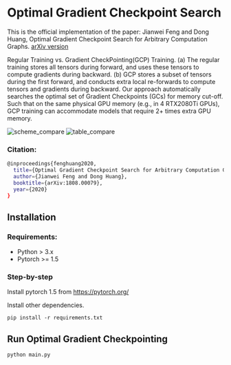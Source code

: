 # Optimal Gradient Checkpoint Search
This is the official implementation of the paper: Jianwei Feng and Dong Huang, Optimal Gradient Checkpoint Search for Arbitrary Computation Graphs. [arXiv version](https://arxiv.org/abs/1808.00079)

Regular Training vs. Gradient CheckPointing(GCP) Training. (a) The regular training stores all tensors during forward, and uses these tensors to compute gradients during backward. (b) GCP stores a subset of tensors during the first forward, and conducts extra local re-forwards to compute tensors and gradients during backward. Our approach automatically searches the optimal set of Gradient Checkpoints (GCs) for memory cut-off. Such that on the same physical GPU memory (e.g., in 4 RTX2080Ti GPUs), GCP training can accommodate models that require 2+ times extra GPU memory. 

![scheme_compare](../main/figures/scheme_compare_gradient_checkpoint.png=200x )
![table_compare](../main/figures/table_compare_gradient_checkpoint.png=200x)

### Citation: 

```bash
@inproceedings{fenghuang2020,
  title={Optimal Gradient Checkpoint Search for Arbitrary Computation Graphs},
  author={Jianwei Feng and Dong Huang},
  booktitle={arXiv:1808.00079},
  year={2020}
}
```

## Installation

### Requirements:

- Python > 3.x
- Pytorch >= 1.5

### Step-by-step

Install pytorch 1.5 from https://pytorch.org/

Install other dependencies.
```
pip install -r requirements.txt
```

## Run Optimal Gradient Checkpointing
```
python main.py
```
